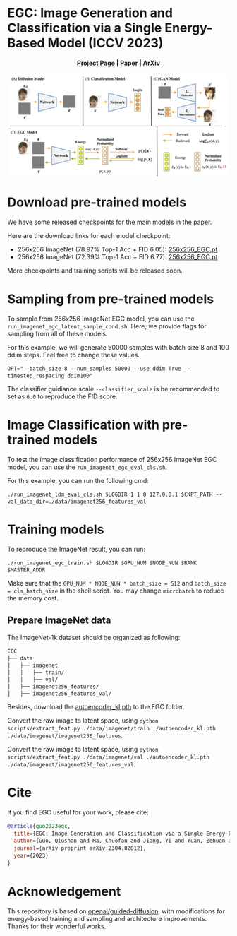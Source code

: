 # EGC: Image Generation and Classification via a Single Energy-Based Model (ICCV 2023)

#### <p align="center"><a href="https://guoqiushan.github.io/egc.github.io/">Project Page</a> | <a href="https://arxiv.org/abs/2304.02012">Paper</a> | <a href="https://arxiv.org/abs/2304.02012">ArXiv</a></p>

![avatar](./doc/overview.png)

# Download pre-trained models

We have some released checkpoints for the main models in the paper. 

Here are the download links for each model checkpoint:
 * 256x256 ImageNet (78.97% Top-1 Acc + FID 6.05): [256x256_EGC.pt](https://connecthkuhk-my.sharepoint.com/:u:/g/personal/u3007956_connect_hku_hk/EWdM8xRsLcRHjm8Sp0zDGeYBAB-3mu_PEDlX4ex4bFcdkQ)
 * 256x256 ImageNet (72.39% Top-1 Acc + FID 6.77): [256x256_EGC.pt](https://connecthkuhk-my.sharepoint.com/:u:/g/personal/u3007956_connect_hku_hk/EQ_6FEQ8VdZPrDeZse3okmEB0mSupZz4gmJMqjKD86MOHQ)

More checkpoints and training scripts will be released soon.

# Sampling from pre-trained models

To sample from 256x256 ImageNet EGC model, you can use the `run_imagenet_egc_latent_sample_cond.sh`.
Here, we provide flags for sampling from all of these models.

For this example, we will generate 50000 samples with batch size 8 and 100 ddim steps. Feel free to change these values.

```
OPT="--batch_size 8 --num_samples 50000 --use_ddim True --timestep_respacing ddim100"
```

The classifier guidiance scale `--classifier_scale` is be recommended to set as `6.0` to reproduce the FID score. 

# Image Classification with pre-trained models

To test the image classification performance of 256x256 ImageNet EGC model, you can use the `run_imagenet_egc_eval_cls.sh`.

For this example, you can run the following cmd:

```
./run_imagenet_ldm_eval_cls.sh $LOGDIR 1 1 0 127.0.0.1 $CKPT_PATH --val_data_dir=./data/imagenet256_features_val
```

# Training models
To reproduce the ImageNet result, you can run:

```
./run_imagenet_egc_train.sh $LOGDIR $GPU_NUM $NODE_NUN $RANK $MASTER_ADDR
```

Make sure that the `GPU_NUM * NODE_NUN * batch_size = 512` and `batch_size = cls_batch_size` in the shell script. You may change `microbatch` to reduce the memory cost.

## Prepare ImageNet data

The ImageNet-1k dataset should be organized as following:

```text
EGC
├── data
│   ├── imagenet
│   │   ├── train/
│   │   ├── val/
│   ├── imagenet256_features/
│   ├── imagenet256_features_val/
```

Besides, download the [autoencoder_kl.pth](https://connecthkuhk-my.sharepoint.com/:u:/g/personal/u3007956_connect_hku_hk/EV3hjamqcHZDofc3Usjwy-QBpeZ2mppTAzASMppjhsf16g?e=Qpf6xd) to the EGC folder. 

Convert the raw image to latent space, using `python scripts/extract_feat.py ./data/imagenet/train ./autoencoder_kl.pth ./data/imagenet/imagenet256_features`.

Convert the raw image to latent space, using `python scripts/extract_feat.py ./data/imagenet/val ./autoencoder_kl.pth ./data/imagenet/imagenet256_features_val`.



# Cite
If you find EGC useful for your work, please cite:

```bibtex
@article{guo2023egc,
  title={EGC: Image Generation and Classification via a Single Energy-Based Model},
  author={Guo, Qiushan and Ma, Chuofan and Jiang, Yi and Yuan, Zehuan and Yu, Yizhou and Luo, Ping},
  journal={arXiv preprint arXiv:2304.02012},
  year={2023}
}
```

# Acknowledgement
This repository is based on [openai/guided-diffusion](https://github.com/openai/guided-diffusion/), with modifications for energy-based training and sampling and architecture improvements. Thanks for their wonderful works.